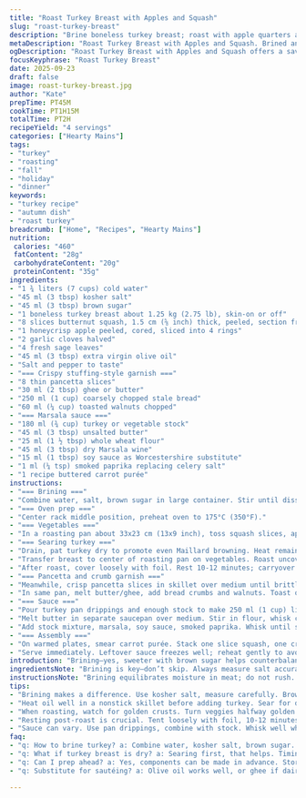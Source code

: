 ```yaml
---
title: "Roast Turkey Breast with Apples and Squash"
slug: "roast-turkey-breast"
description: "Brine boneless turkey breast; roast with apple quarters and butternut squash slices. Crisp pancetta, browned buttery pecan bread crumbs. Sauce Marsala thickened with roux, enriched with Worcestershire and celery salt. Layered presentation with carrot purée. Adjust timing by visual doneness; watch for golden crusts and internal temp near 165°F. Practical swaps include smoked paprika for celery salt, turkey stock for chicken broth. Tips on resting meat and turning vegetables for even caramelization. Balance sweet-acidic fruit with savory pancetta crunch. Rustic, composed plating."
metaDescription: "Roast Turkey Breast with Apples and Squash. Brined and perfectly roasted with crispy pancetta and herb flavors. A layered, rustic dish."
ogDescription: "Roast Turkey Breast with Apples and Squash offers a savory blend of flavors, combining tender turkey with crispy pancetta and roasted vegetables."
focusKeyphrase: "Roast Turkey Breast"
date: 2025-09-23
draft: false
image: roast-turkey-breast.jpg
author: "Kate"
prepTime: PT45M
cookTime: PT1H15M
totalTime: PT2H
recipeYield: "4 servings"
categories: ["Hearty Mains"]
tags:
- "turkey"
- "roasting"
- "fall"
- "holiday"
- "dinner"
keywords:
- "turkey recipe"
- "autumn dish"
- "roast turkey"
breadcrumb: ["Home", "Recipes", "Hearty Mains"]
nutrition: 
 calories: "460"
 fatContent: "28g"
 carbohydrateContent: "20g"
 proteinContent: "35g"
ingredients:
- "1 ¾ liters (7 cups) cold water"
- "45 ml (3 tbsp) kosher salt"
- "45 ml (3 tbsp) brown sugar"
- "1 boneless turkey breast about 1.25 kg (2.75 lb), skin-on or off"
- "8 slices butternut squash, 1.5 cm (⅝ inch) thick, peeled, section from bulb"
- "1 honeycrisp apple peeled, cored, sliced into 4 rings"
- "2 garlic cloves halved"
- "4 fresh sage leaves"
- "45 ml (3 tbsp) extra virgin olive oil"
- "Salt and pepper to taste"
- "=== Crispy stuffing-style garnish ==="
- "8 thin pancetta slices"
- "30 ml (2 tbsp) ghee or butter"
- "250 ml (1 cup) coarsely chopped stale bread"
- "60 ml (¼ cup) toasted walnuts chopped"
- "=== Marsala sauce ==="
- "180 ml (¾ cup) turkey or vegetable stock"
- "45 ml (3 tbsp) unsalted butter"
- "25 ml (1 ½ tbsp) whole wheat flour"
- "45 ml (3 tbsp) dry Marsala wine"
- "15 ml (1 tbsp) soy sauce as Worcestershire substitute"
- "1 ml (¼ tsp) smoked paprika replacing celery salt"
- "1 recipe buttered carrot purée"
instructions:
- "=== Brining ==="
- "Combine water, salt, brown sugar in large container. Stir until dissolved. Submerge turkey breast completely. Chill 60 minutes. Brining firms texture; sugar balances saltiness. Rinse later, dry thoroughly with paper towels to aid browning."
- "=== Oven prep ==="
- "Center rack middle position, preheat oven to 175°C (350°F)."
- "=== Vegetables ==="
- "In a roasting pan about 33x23 cm (13x9 inch), toss squash slices, apple rings, garlic halves, sage, half the olive oil. Season with salt and pepper. Distribute evenly around pan edges. Notice slight sizzle if pan hot enough. Set aside."
- "=== Searing turkey ==="
- "Drain, pat turkey dry to promote even Maillard browning. Heat remaining olive oil in nonstick skillet over medium-high. Add turkey; sear 3-4 minutes each side until mahogany crust forms. Crucial step for flavor depth."
- "Transfer breast to center of roasting pan on vegetables. Roast uncovered ~45 min or until instant-read thermometer shows 73-75°C (163-167°F). When top firm and juices clear when poked, consider done. Turn squash and apples halfway through to get caramelized edges and prevent drying out."
- "After roast, cover loosely with foil. Rest 10-12 minutes; carryover heat evens out temperature, juices redistribute. Skip this and meat dries out."
- "=== Pancetta and crumb garnish ==="
- "Meanwhile, crisp pancetta slices in skillet over medium until brittle. Drain on paper towels, reserve."
- "In same pan, melt butter/ghee, add bread crumbs and walnuts. Toast over medium heat until golden-brown and nutty aroma arises, about 3-4 minutes. Powdery texture and crunch contrast softness of meat and fruit."
- "=== Sauce ==="
- "Pour turkey pan drippings and enough stock to make 250 ml (1 cup) liquid total. Scrape browned bits off pan base; this is flavor gold."
- "Melt butter in separate saucepan over medium. Stir in flour, whisk constantly about 3 minutes until mixture looks tawny and smells nutty. Rinse whisk often prevents lumps."
- "Add stock mixture, marsala, soy sauce, smoked paprika. Whisk until sauce thickens and bubbles gently, 3 minutes simmer. Adjust salt & pepper if desired."
- "=== Assembly ==="
- "On warmed plates, smear carrot purée. Stack one slice squash, one crispy pancetta slice, one apple ring, then second squash slice. Sprinkle toasted crumb mixture generously on top. Finish with another pancetta slice. Lay 2-3 thick slices turkey breast on top. Spoon Marsala sauce over meat."
- "Serve immediately. Leftover sauce freezes well; reheat gently to avoid separation."
introduction: "Brining—yes, sweeter with brown sugar helps counterbalance salt, firms the flesh so it stays juicy. Turkey breast needs love, not just roasting dry. Sear first for deep color, not just appearance but flavor through Maillard. Butternut squash here sliced thicker—keeps shape, texture after roasting; apple contributes floral acid and moist softness; rind the garlic for subtle background. Shifting sage to roasting pan infuses herbal steam without overpowering. Pancetta crisps cracked once out of the pan; that fat renders quietly in crumb mix—breadcrumbs with pecans swapped, walnuts add darker earthiness, bite complementing turkey’s softness. Marsala sauce thickened with whole wheat flour, gives slight nuttiness and body. Replacing Worcestershire with soy sauce avoids unexpected bitterness for some kitchens; smoked paprika stands in for celery salt adding warmth without salt overload. Resting turkey is not optional—carryover heat finishes comfortably; juices redistribute rather than puddle on cutting board. Serve plated with layers; carrot purée underlines sweetness, richness, and color contrast. Visually appealing but rustic; flavors layered. Timing is fluid; learn when squash browns; apples turn translucent; turkey pushes resistance but springy to touch; skins crackle. Simple substitutions enable home cooks without exotic pantry staples. Practical, elegant."
ingredientsNote: "Brining is key—don’t skip. Always measure salt accurately; kosher salt flakes vary by brand. Brown sugar rounds saltiness, adds complexity. Turkey breast can have skin on for fat rendering, otherwise watch for dryness; searing crucial to trap moisture inside. Butternut squash bulb section is better texture and sweetness than neck end; peeled to avoid tough skin. Apples work best if firm, slightly tart—honeycrisp chosen for balance but Gala swapped in here for moderate sweetness to keep fresh punch. Sage fresh releases oil during roasting, dried is weaker. Oil split between vegetables and meat ensures both brown evenly; use high-quality extra virgin for flavor. Pancetta can be replaced by thick-cut bacon but differs in smoke intensity. Butter replaced by ghee where dairy-free adapted. Bread crumbs should be coarse for texture; stale bread preferred, toasted partially if fresh. Pecans replaced with walnuts—more available, earthier flavor. Marsala wine lends characteristic aroma; dry sherry or port possible substitutes. Unsalted butter controls seasoning in sauce. Worcestershire replaced by soy sauce in low-allergy or vegetarian options; celery salt replaced with smoked paprika giving slight smoky warmth. Carrot purée acts as sweet vegetable counterpart."
instructionsNote: "Brining equilibrates moisture in meat; do not rush. Dry turkey well after or searing will steam not brown. Use medium-high heat in non-stick skillet to avoid sticking during sear; color over fully cooked makes difference. Roasting pan size matters; crowding vegetables inhibits caramelization; spread evenly. Turning veggies mid roast exposes all surfaces to heat and air, develops color. Use instant-read thermometer for precision rather than guesswork. Tent turkey loosely with foil post-roast; prevents drying but avoids sogginess by not wrapping tight. Crisp pancetta to render fat fully, but don’t burn; pan temp control vital. Use leftover fat for sautéing crumbs adds flavor foundation; monitor color closely as nuts can turn bitter if scorched. Roux requires steady whisking to avoid lumps; color determines depth—too pale, raw flour taste; too dark, loss of thickening power. Combining pan drippings with stock balances richness and volume in sauce; timing matters—add liquids gradually to gauge thickness. Simmer sauce gently; avoid vigorous boil that breaks sauce. Adjust seasoning incrementally after simmering. Assembly calls for warmth—both plates and components; ensures sauce remains fluid, textures harmonious. Layering ingredients elevates textures and flavors contrast—soft, crunchy, acidic, savory. Serve immediately. If prepping ahead, keep components separate to maintain textural integrity."
tips:
- "Brining makes a difference. Use kosher salt, measure carefully. Brown sugar balances saltiness, helps texture. 60 minutes, chilling in fridge."
- "Heat oil well in a nonstick skillet before adding turkey. Sear for depth of flavor, brown crust looks good, tastes better. Sizzle indicates hot enough."
- "When roasting, watch for golden crusts. Turn veggies halfway golden edges. Apples should be translucent, squash soft but firm. Timing is key."
- "Resting post-roast is crucial. Tent loosely with foil, 10-12 minutes. Juices redistribute. Dry turkey? It’s a sin. This helps keep it juicy."
- "Sauce can vary. Use pan drippings, combine with stock. Whisk well while adding liquid, simmer gently, avoid boiling. Adjust seasoning after thickening."
faq:
- "q: How to brine turkey? a: Combine water, kosher salt, brown sugar. Submerge turkey, chill 60 minutes, rinse and dry well before cooking."
- "q: What if turkey breast is dry? a: Searing first, that helps. Timing is important when roasting; use an instant-read thermometer for accuracy."
- "q: Can I prep ahead? a: Yes, components can be made in advance. Store separately—keeps textures right. Don't mix until serving."
- "q: Substitute for sautéing? a: Olive oil works well, or ghee if dairy-free. Butter gives flavor but burns faster. Choose carefully based on dish."

---
```

